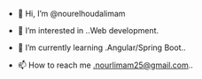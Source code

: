 - 👋 Hi, I’m @nourelhoudalimam
- 👀 I’m interested in ..Web development.
- 🌱 I’m currently learning .Angular/Spring Boot..

- 📫 How to reach me .nourlimam25@gmail.com..

<!---
nourelhoudalimam/nourelhoudalimam is a ✨ special ✨ repository because its `README.md` (this file) appears on your GitHub profile.
You can click the Preview link to take a look at your changes.
--->
